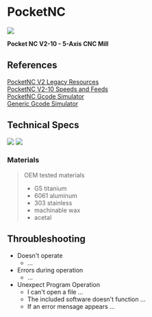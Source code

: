 # PocketNC

![](https://cdn.shopify.com/s/files/1/0077/5477/6623/products/v2-10_new_1200x1200.jpg)  

**Pocket NC V2-10 - 5-Axis CNC Mill**

## References

[PocketNC V2 Legacy Resources](https://pentamachine.atlassian.net/wiki/spaces/PNFUR/pages/1728217119/V2+Legacy+Resources)  
[PocketNC V2-10 Speeds and Feeds](https://pentamachine.atlassian.net/wiki/spaces/PNFUR/pages/370507817/V2-10+Speeds+and+Feeds)  
[PocketNC Gcode Simulator](https://sim.pocketnc.com/)  
[Generic Gcode Simulator](https://ncviewer.com/)  

## Technical Specs

![](https://i.imgur.com/SVo0N7K.png)
![](https://i.imgur.com/aErQApR.png)


### Materials

> OEM tested materials
> - G5 titanium
> - 6061 aluminum
> - 303 stainless
> - machinable wax
> - acetal

## Throubleshooting

- Doesn't operate
  - ...
- Errors during operation
  - ...
- Unexpect Program Operation
  - I can't open a file ...
  - The included software doesn't function ...
  - If an error mensage appears ...